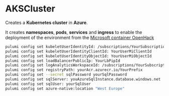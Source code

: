 # AKSCluster

Creates a **Kubernetes cluster** in **Azure**.

It creates **namespaces**, **pods**, **services** and **ingress** to enable the deployment of the environment from the [Microsoft container OpenHack](https://github.com/Microsoft-OpenHack/containers_artifacts)

```bash
pulumi config set kubeletUserIdentityId: /subscriptions/YourSubscriptionId/resourceGroups/YourResourceGroup/providers/Microsoft.ManagedIdentity/userAssignedIdentities/YourUserMi
pulumi config set kubeletUserIdentityClientId: YourUserMiClientId
pulumi config set kubeletUserIdentityObjectId: YourUserMiObjectId
pulumi config set loadBalancerPublicIp: YourLbPipId
pulumi config set logAnalyticsWorkspaceId: /subscriptions/YourSubscriptionId/resourceGroups/YourResourceGroup/providers/Microsoft.OperationalInsights/workspaces/YourLaWorkspace
pulumi config set registryPath: yourAcr.azurecr.io/YourPrefix
pulumi config set --secret sqlPassword yourSqlPassword
pulumi config set sqlServer: youAzureSqlInstance.database.windows.net
pulumi config set sqlUser: yourSqlUser
pulumi config set azure-native:location "West Europe"
```